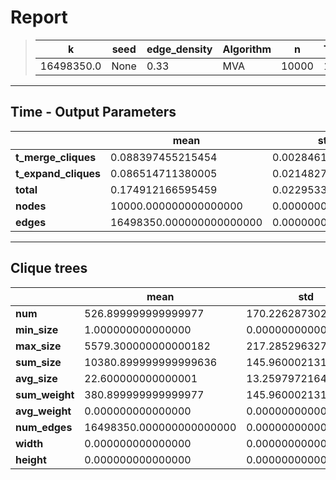 # Report

> |k|seed|edge_density|Algorithm|n|Trials|
> |-|-|-|-|-|-|
> |16498350.0|None|0.33|MVA|10000|10|

---
## Time - Output Parameters
||mean|std|
|-|-|-|
|**t_merge_cliques**|     0.088397455215454|     0.002846120884115|
|**t_expand_cliques**|     0.086514711380005|     0.021482761760558|
|**total**|     0.174912166595459|     0.022953351660591|
|**nodes**| 10000.000000000000000|     0.000000000000000|
|**edges**|16498350.000000000000000|     0.000000000000000|

---
## Clique trees


||mean|std|
|-|-|-|
|**num**|   526.899999999999977|   170.226287302780861|
|**min_size**|     1.000000000000000|     0.000000000000000|
|**max_size**|  5579.300000000000182|   217.285296327202047|
|**sum_size**| 10380.899999999999636|   145.960002131481957|
|**avg_size**|    22.600000000000001|    13.259797216481941|
|**sum_weight**|   380.899999999999977|   145.960002131481986|
|**avg_weight**|     0.000000000000000|     0.000000000000000|
|**num_edges**|16498350.000000000000000|     0.000000000000000|
|**width**|     0.000000000000000|     0.000000000000000|
|**height**|     0.000000000000000|     0.000000000000000|
